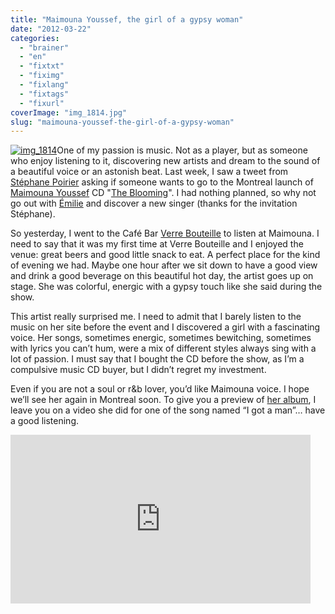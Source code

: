 ```yaml
---
title: "Maimouna Youssef, the girl of a gypsy woman"
date: "2012-03-22"
categories: 
  - "brainer"
  - "en"
  - "fixtxt"
  - "fiximg"
  - "fixlang"
  - "fixtags"
  - "fixurl"
coverImage: "img_1814.jpg"
slug: "maimouna-youssef-the-girl-of-a-gypsy-woman"
---
```


[![](images/img_1814.jpg "img_1814")](http://fred.dev/content/uploads/2012/03/img_1814.jpg)One of my passion is music. Not as a player, but as someone who enjoy listening to it, discovering new artists and dream to the sound of a beautiful voice or an astonish beat. Last week, I saw a tweet from [Stéphane Poirier](https://twitter.com/#!/St_Poirier) asking if someone wants to go to the Montreal launch of [Maimouna Youssef](https://mumufresh.com/) CD "[The Blooming](https://maimounayoussef.bandcamp.com/)". I had nothing planned, so why not go out with [Émilie](https://twitter.com/#!/EmilieJolie) and discover a new singer (thanks for the invitation Stéphane).

So yesterday, I went to the Café Bar [Verre Bouteille](https://verrebouteille.com/) to listen at Maimouna. I need to say that it was my first time at Verre Bouteille and I enjoyed the venue: great beers and good little snack to eat. A perfect place for the kind of evening we had. Maybe one hour after we sit down to have a good view and drink a good beverage on this beautiful hot day, the artist goes up on stage. She was colorful, energic with a gypsy touch like she said during the show.

This artist really surprised me. I need to admit that I barely listen to the music on her site before the event and I discovered a girl with a fascinating voice. Her songs, sometimes energic, sometimes bewitching, sometimes with lyrics you can’t hum, were a mix of different styles always sing with a lot of passion. I must say that I bought the CD before the show, as I’m a compulsive music CD buyer, but I didn’t regret my investment.

Even if you are not a soul or r&b lover, you’d like Maimouna voice. I hope we’ll see her again in Montreal soon. To give you a preview of [her album](https://maimounayoussef.bandcamp.com/), I leave you on a video she did for one of the song named “I got a man”… have a good listening.

<iframe width="480" height="270" src="https://www.youtube.com/embed/Cw5s0Klmu84?feature=oembed" frameborder="0" allowfullscreen></iframe>
